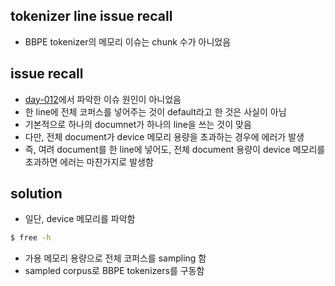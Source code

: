 ## tokenizer line issue recall
+ BBPE tokenizer의 메모리 이슈는 chunk 수가 아니었음

## issue recall
+ [day-012](https://github.com/hyoungseok/TIL/blob/master/day-012.md)에서 파악한 이슈 원인이 아니었음
+ 한 line에 전체 코퍼스를 넣어주는 것이 default라고 한 것은 사실이 아님
+ 기본적으로 하나의 documnet가 하나의 line을 쓰는 것이 맞음
+ 다만, 전체 document가 device 메모리 용량을 초과하는 경우에 에러가 발생
+ 즉, 여려 document를 한 line에 넣어도, 전체 document 용량이 device 메모리를 초과하면 에러는 마찬가지로 발생함

## solution
+ 일단, device 메모리를 파악함
```bash
$ free -h
```
+ 가용 메모리 용량으로 전체 코퍼스를 sampling 함
+ sampled corpus로 BBPE tokenizers를 구동함
